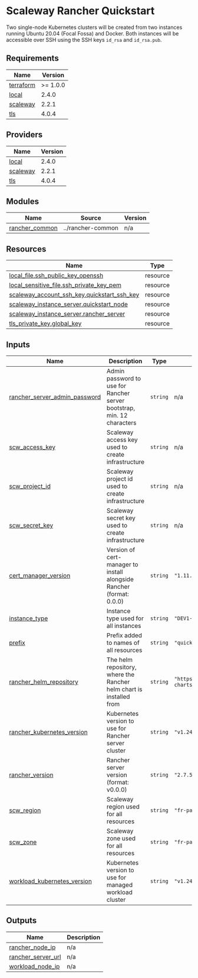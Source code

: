 # Scaleway Rancher Quickstart

Two single-node Kubernetes clusters will be created from two instances running Ubuntu 20.04 (Focal Fossa) and Docker.
Both instances will be accessible over SSH using the SSH keys `id_rsa` and `id_rsa.pub`.

<!-- BEGIN_TF_DOCS -->
## Requirements

| Name | Version |
|------|---------|
| <a name="requirement_terraform"></a> [terraform](#requirement\_terraform) | >= 1.0.0 |
| <a name="requirement_local"></a> [local](#requirement\_local) | 2.4.0 |
| <a name="requirement_scaleway"></a> [scaleway](#requirement\_scaleway) | 2.2.1 |
| <a name="requirement_tls"></a> [tls](#requirement\_tls) | 4.0.4 |

## Providers

| Name | Version |
|------|---------|
| <a name="provider_local"></a> [local](#provider\_local) | 2.4.0 |
| <a name="provider_scaleway"></a> [scaleway](#provider\_scaleway) | 2.2.1 |
| <a name="provider_tls"></a> [tls](#provider\_tls) | 4.0.4 |

## Modules

| Name | Source | Version |
|------|--------|---------|
| <a name="module_rancher_common"></a> [rancher\_common](#module\_rancher\_common) | ../rancher-common | n/a |

## Resources

| Name | Type |
|------|------|
| [local_file.ssh_public_key_openssh](https://registry.terraform.io/providers/hashicorp/local/2.4.0/docs/resources/file) | resource |
| [local_sensitive_file.ssh_private_key_pem](https://registry.terraform.io/providers/hashicorp/local/2.4.0/docs/resources/sensitive_file) | resource |
| [scaleway_account_ssh_key.quickstart_ssh_key](https://registry.terraform.io/providers/scaleway/scaleway/2.2.1/docs/resources/account_ssh_key) | resource |
| [scaleway_instance_server.quickstart_node](https://registry.terraform.io/providers/scaleway/scaleway/2.2.1/docs/resources/instance_server) | resource |
| [scaleway_instance_server.rancher_server](https://registry.terraform.io/providers/scaleway/scaleway/2.2.1/docs/resources/instance_server) | resource |
| [tls_private_key.global_key](https://registry.terraform.io/providers/hashicorp/tls/4.0.4/docs/resources/private_key) | resource |

## Inputs

| Name | Description | Type | Default | Required |
|------|-------------|------|---------|:--------:|
| <a name="input_rancher_server_admin_password"></a> [rancher\_server\_admin\_password](#input\_rancher\_server\_admin\_password) | Admin password to use for Rancher server bootstrap, min. 12 characters | `string` | n/a | yes |
| <a name="input_scw_access_key"></a> [scw\_access\_key](#input\_scw\_access\_key) | Scaleway access key used to create infrastructure | `string` | n/a | yes |
| <a name="input_scw_project_id"></a> [scw\_project\_id](#input\_scw\_project\_id) | Scaleway project id used to create infrastructure | `string` | n/a | yes |
| <a name="input_scw_secret_key"></a> [scw\_secret\_key](#input\_scw\_secret\_key) | Scaleway secret key used to create infrastructure | `string` | n/a | yes |
| <a name="input_cert_manager_version"></a> [cert\_manager\_version](#input\_cert\_manager\_version) | Version of cert-manager to install alongside Rancher (format: 0.0.0) | `string` | `"1.11.0"` | no |
| <a name="input_instance_type"></a> [instance\_type](#input\_instance\_type) | Instance type used for all instances | `string` | `"DEV1-M"` | no |
| <a name="input_prefix"></a> [prefix](#input\_prefix) | Prefix added to names of all resources | `string` | `"quickstart"` | no |
| <a name="input_rancher_helm_repository"></a> [rancher\_helm\_repository](#input\_rancher\_helm\_repository) | The helm repository, where the Rancher helm chart is installed from | `string` | `"https://releases.rancher.com/server-charts/latest"` | no |
| <a name="input_rancher_kubernetes_version"></a> [rancher\_kubernetes\_version](#input\_rancher\_kubernetes\_version) | Kubernetes version to use for Rancher server cluster | `string` | `"v1.24.14+k3s1"` | no |
| <a name="input_rancher_version"></a> [rancher\_version](#input\_rancher\_version) | Rancher server version (format: v0.0.0) | `string` | `"2.7.5"` | no |
| <a name="input_scw_region"></a> [scw\_region](#input\_scw\_region) | Scaleway region used for all resources | `string` | `"fr-par"` | no |
| <a name="input_scw_zone"></a> [scw\_zone](#input\_scw\_zone) | Scaleway zone used for all resources | `string` | `"fr-par-1"` | no |
| <a name="input_workload_kubernetes_version"></a> [workload\_kubernetes\_version](#input\_workload\_kubernetes\_version) | Kubernetes version to use for managed workload cluster | `string` | `"v1.24.14+rke2r1"` | no |

## Outputs

| Name | Description |
|------|-------------|
| <a name="output_rancher_node_ip"></a> [rancher\_node\_ip](#output\_rancher\_node\_ip) | n/a |
| <a name="output_rancher_server_url"></a> [rancher\_server\_url](#output\_rancher\_server\_url) | n/a |
| <a name="output_workload_node_ip"></a> [workload\_node\_ip](#output\_workload\_node\_ip) | n/a |
<!-- END_TF_DOCS -->
